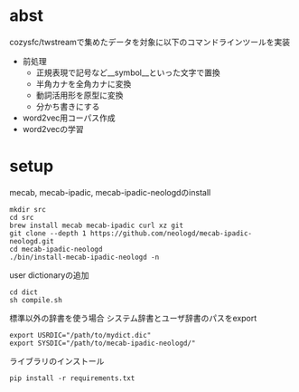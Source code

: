 # abst
cozysfc/twstreamで集めたデータを対象に以下のコマンドラインツールを実装
* 前処理
  * 正規表現で記号など__symbol__といった文字で置換
  * 半角カナを全角カナに変換
  * 動詞活用形を原型に変換
  * 分かち書きにする
* word2vec用コーパス作成
* word2vecの学習

# setup
mecab, mecab-ipadic, mecab-ipadic-neologdのinstall
```
mkdir src
cd src
brew install mecab mecab-ipadic curl xz git
git clone --depth 1 https://github.com/neologd/mecab-ipadic-neologd.git
cd mecab-ipadic-neologd
./bin/install-mecab-ipadic-neologd -n
```

user dictionaryの追加
```
cd dict
sh compile.sh
```

標準以外の辞書を使う場合
システム辞書とユーザ辞書のパスをexport
```
export USRDIC="/path/to/mydict.dic"
export SYSDIC="/path/to/mecab-ipadic-neologd/"
```

ライブラリのインストール
```
pip install -r requirements.txt
```
